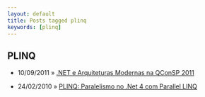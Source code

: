 ```yaml
---
layout: default
title: Posts tagged plinq
keywords: [plinq]
---
```

<h2 class="category">PLINQ</h2>
<ul class="posts">
<li>
<p>
<span class="date">10/09/2011</span> &raquo; 
<a href="/blog/net-e-arquiteturas-modernas-na-qconsp-2011">.NET e Arquiteturas Modernas na QConSP 2011</a>
</p>
</li> 
<li>
<p>
<span class="date">24/02/2010</span> &raquo; 
<a href="/blog/plinq-paralelismo-no-net-4-com-parallel-linq">PLINQ: Paralelismo no .Net 4 com Parallel LINQ</a>
</p>
</li> 
</ul>
